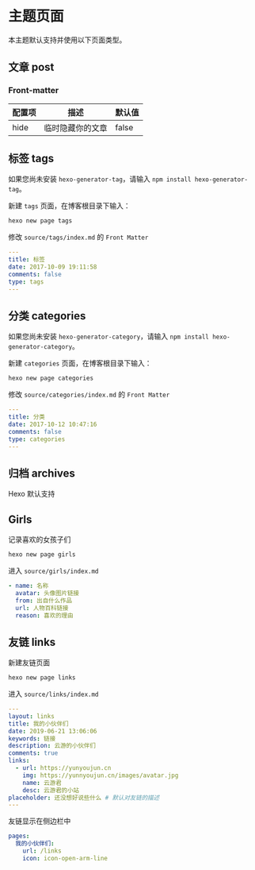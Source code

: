 # 主题页面

本主题默认支持并使用以下页面类型。

## 文章 post

### Front-matter

| 配置项 | 描述             | 默认值 |
| ------ | ---------------- | ------ |
| hide   | 临时隐藏你的文章 | false  |

## 标签 tags

如果您尚未安装 `hexo-generator-tag`，请输入 `npm install hexo-generator-tag`。

新建 `tags` 页面，在博客根目录下输入：

```sh
hexo new page tags
```

修改 `source/tags/index.md` 的 `Front Matter`

```yml {5}
---
title: 标签
date: 2017-10-09 19:11:58
comments: false
type: tags
---

```

## 分类 categories

如果您尚未安装 `hexo-generator-category`，请输入 `npm install hexo-generator-category`。

新建 `categories` 页面，在博客根目录下输入：

```sh
hexo new page categories
```

修改 `source/categories/index.md` 的 `Front Matter`

```yml {5}
---
title: 分类
date: 2017-10-12 10:47:16
comments: false
type: categories
---

```

## 归档 archives

Hexo 默认支持

## Girls

记录喜欢的女孩子们

```sh
hexo new page girls
```

进入 `source/girls/index.md`

```yml
- name: 名称
  avatar: 头像图片链接
  from: 出自什么作品
  url: 人物百科链接
  reason: 喜欢的理由
```

## 友链 links

新建友链页面

```sh
hexo new page links
```

进入 `source/links/index.md`

```yml
---
layout: links
title: 我的小伙伴们
date: 2019-06-21 13:06:06
keywords: 链接
description: 云游的小伙伴们
comments: true
links:
  - url: https://yunyoujun.cn
    img: https://yunnyoujun.cn/images/avatar.jpg
    name: 云游君
    desc: 云游君的小站
placeholder: 还没想好说些什么 # 默认对友链的描述
---

```

友链显示在侧边栏中

```yml
pages:
  我的小伙伴们:
    url: /links
    icon: icon-open-arm-line
```
